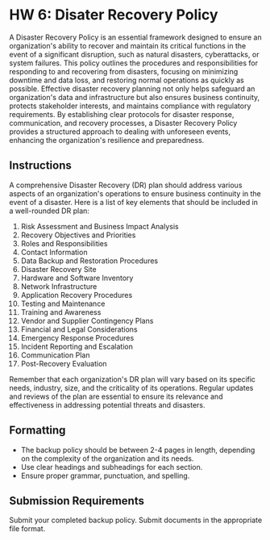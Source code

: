 # HW 6: Disater Recovery Policy

A Disaster Recovery Policy is an essential framework designed to ensure an organization's ability to recover and maintain its critical functions in the event of a significant disruption, such as natural disasters, cyberattacks, or system failures. This policy outlines the procedures and responsibilities for responding to and recovering from disasters, focusing on minimizing downtime and data loss, and restoring normal operations as quickly as possible. Effective disaster recovery planning not only helps safeguard an organization's data and infrastructure but also ensures business continuity, protects stakeholder interests, and maintains compliance with regulatory requirements. By establishing clear protocols for disaster response, communication, and recovery processes, a Disaster Recovery Policy provides a structured approach to dealing with unforeseen events, enhancing the organization's resilience and preparedness.

## Instructions

A comprehensive Disaster Recovery (DR) plan should address various aspects of an organization's operations to ensure business continuity in the event of a disaster. Here is a list of key elements that should be included in a well-rounded DR plan:

1. Risk Assessment and Business Impact Analysis
2. Recovery Objectives and Priorities
3. Roles and Responsibilities
4. Contact Information
5. Data Backup and Restoration Procedures
6. Disaster Recovery Site
7. Hardware and Software Inventory
8. Network Infrastructure
9. Application Recovery Procedures
10. Testing and Maintenance
11. Training and Awareness
12. Vendor and Supplier Contingency Plans
13. Financial and Legal Considerations
14. Emergency Response Procedures
15. Incident Reporting and Escalation
16. Communication Plan
17. Post-Recovery Evaluation

Remember that each organization's DR plan will vary based on its specific needs, industry, size, and the criticality of its operations. Regular updates and reviews of the plan are essential to ensure its relevance and effectiveness in addressing potential threats and disasters.

## Formatting
- The backup policy should be between 2-4 pages in length, depending on the complexity of the organization and its needs.
- Use clear headings and subheadings for each section.
- Ensure proper grammar, punctuation, and spelling.

## Submission Requirements

Submit your completed backup policy. Submit documents in the appropriate file format.